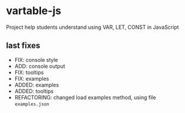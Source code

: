 # vartable-js

Project help students understand using VAR, LET, CONST in JavaScript

## last fixes

- FIX: console style 
- ADD: console output
- FIX: tooltips
- FIX: examples
- ADDED: examples 
- ADDED: tooltips
- REFACTORING: changed load examples method, using file `examples.json` 